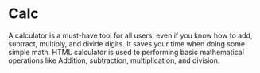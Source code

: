 # Calc
A calculator is a must-have tool for all users, even if you know how to add, subtract, multiply, and divide digits. It saves your time when doing some simple math. HTML calculator is used to performing basic mathematical operations like Addition, subtraction, multiplication, and division.
